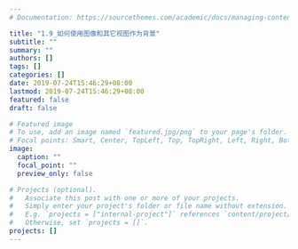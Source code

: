 ```yaml
---
# Documentation: https://sourcethemes.com/academic/docs/managing-content/

title: "1.9_如何使用图像和其它视图作为背景"
subtitle: ""
summary: ""
authors: []
tags: []
categories: []
date: 2019-07-24T15:46:29+08:00
lastmod: 2019-07-24T15:46:29+08:00
featured: false
draft: false

# Featured image
# To use, add an image named `featured.jpg/png` to your page's folder.
# Focal points: Smart, Center, TopLeft, Top, TopRight, Left, Right, BottomLeft, Bottom, BottomRight.
image:
  caption: ""
  focal_point: ""
  preview_only: false

# Projects (optional).
#   Associate this post with one or more of your projects.
#   Simply enter your project's folder or file name without extension.
#   E.g. `projects = ["internal-project"]` references `content/project/deep-learning/index.md`.
#   Otherwise, set `projects = []`.
projects: []
---
```

